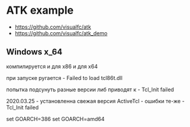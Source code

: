 # ATK example

- https://github.com/visualfc/atk
- https://github.com/visualfc/atk_demo


## Windows x_64

компилируется и для x86 и для x64

при запуске ругается - Failed to load tcl86t.dll


попытка подсунуть разные версии либ приводят к - Tcl_Init failed

2020.03.25 - установленна свежая версия ActiveTcl - ошибки те-же - Tcl_Init failed



set GOARCH=386
set GOARCH=amd64


